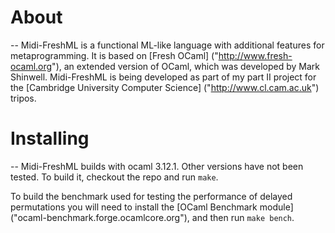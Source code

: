 # About
--
Midi-FreshML is a functional ML-like language with additional features for metaprogramming. It is based on [Fresh OCaml] ("http://www.fresh-ocaml.org"), an extended version of OCaml, which was developed by Mark Shinwell. Midi-FreshML is being developed as part of my part II project for the [Cambridge University Computer Science] ("http://www.cl.cam.ac.uk") tripos.

# Installing
--
Midi-FreshML builds with ocaml 3.12.1. Other versions have not been tested.
To build it, checkout the repo and run `make`.

To build the benchmark used for testing the performance of delayed permutations you will need to install the [OCaml Benchmark module] ("ocaml-benchmark.forge.ocamlcore.org"), and then run `make bench`.

